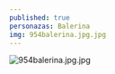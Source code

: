 ```yaml
---
published: true
personazas: Balerina
img: 954balerina.jpg.jpg
---
```

![954balerina.jpg.jpg]({{site.baseurl}}/img/personazai/954balerina.jpg.jpg)

